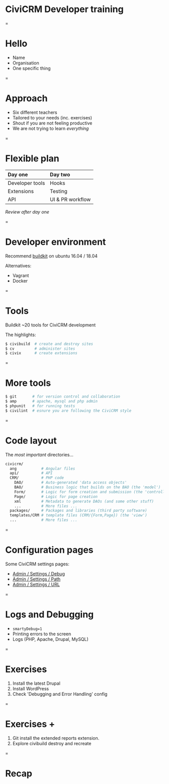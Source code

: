 # CiviCRM Developer training

=

# Hello

-   Name
-   Organisation
-   One specific thing

=


# Approach

* Six different teachers
* Tailored to your needs (inc. exercises)
* Shout if you are not feeling productive
* We are not trying to learn *everything*

=

# Flexible plan

| Day one         | Day two          |
| :-------------- | :--------------- |
| Developer tools | Hooks            |
| Extensions      | Testing          |
| API             | UI & PR workflow |

*Review after day one*

=

# Developer environment

Recommend [buildkit](https://docs.civicrm.org/dev/en/latest/tools/buildkit/) on ubuntu 16.04 / 18.04

Alternatives:
* Vagrant
* Docker

=

# Tools

Buildkit ~20 tools for CiviCRM development

The highlights:

```bash
$ civibuild  # create and destroy sites
$ cv         # administer sites
$ civix      # create extensions
```

=

# More tools

```bash
$ git       # for version control and collaboration
$ amp       # apache, mysql and php admin
$ phpunit   # for running tests
$ civilint  # esnure you are following the CiviCRM style
```

=

# Code layout

The *most important* directories...

```bash
civicrm/
  ang           # Angular files
  api/          # API
  CRM/          # PHP code
    DAO/        # Auto-generated 'data access objects'
    BAO/        # Business logic that builds on the BAO (the 'model')
    Form/       # Logic for form creation and submission (the 'controller')
    Page/       # Logic for page creation
    xml         # Metadata to generate DAOs (and some other stuff)
    ...         # More files ...
  packages/     # Packages and libraries (third party software)
  templates/CRM # template files (CRM/{Form,Page}) (the 'view')
  ...           # More files ...
```

=

# Configuration pages

Some CiviCRM settings pages:

* [Admin / Settings / Debug](https://dmaster.demo.civicrm.org/civicrm/admin/setting/debug?reset=1)
* [Admin / Settings / Path ](https://dmaster.demo.civicrm.org/civicrm/admin/setting/path?reset=1)
* [Admin / Settings / URL ](https://dmaster.demo.civicrm.org/civicrm/admin/setting/url?reset=1)

=

# Logs and Debugging

* `smartyDebug=1`
* Printing errors to the screen
* Logs (PHP, Apache, Drupal, MySQL)

=

# Exercises

1. Install the latest Drupal
2. Install WordPress
3. Check 'Debugging and Error Handling' config

=

# Exercises +

1. Git install the extended reports extension.
2. Explore civibuild destroy and recreate

=

# Recap
